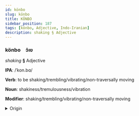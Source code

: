 ```yaml
---
id: könbo
slug: könbo
title: KÖNBO
sidebar_position: 187
tags: [könbo, Adjective, Indo-Iranian]
description: shaking § Adjective
---
```


### könbo&emsp;<span kind="abugida">ɔ̃ıʋ</span>

*shaking* **§** Adjective

**IPA**: /ˈkon.bɑ/

**Verb**: to be shaking/trembling/vibrating/non-traversally moving

**Noun**: shakiness/tremulousness/vibration

**Modifier**: shaking/trembling/vibrating/non-traversally moving

<details>
    <summary>Origin</summary>
    Assamese কঁপা kõpa /kɔ̃pa/<br/>
    <em>Indo-Iranian Language Family</em>
</details>